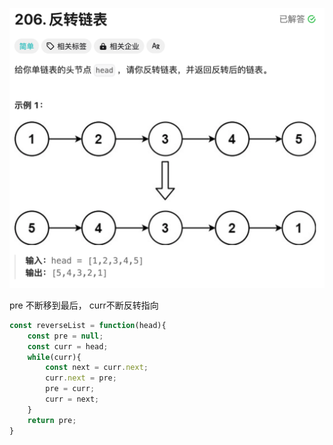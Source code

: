 ![image-20250307221918347](img/image-20250307221918347.png)

pre 不断移到最后，
curr不断反转指向

```javascript
const reverseList = function(head){
    const pre = null;
    const curr = head;
    while(curr){
        const next = curr.next;
        curr.next = pre;
        pre = curr;
        curr = next;
    }
    return pre;
}
```
